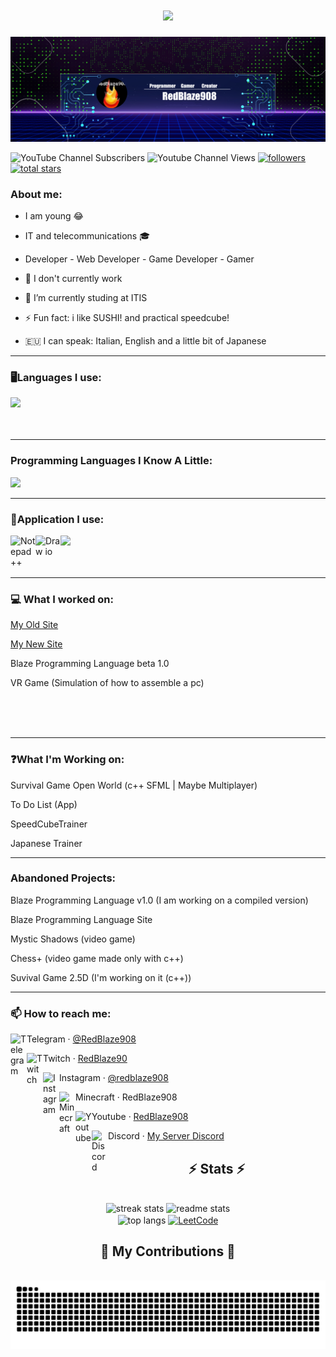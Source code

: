 <h1 align="center">
<img src="https://readme-typing-svg.herokuapp.com/?font=Righteous&size=35&center=true&vCenter=true&width=500&height=70&duration=4000&lines=Hi+There!+👋;+I'm+RedBlaze908+!;I'm+a+Youtuber!;" />
</h1>

![logo](https://github.com/RedBlaze908/RedBlaze908/blob/main/banner.png)

![YouTube Channel Subscribers](https://img.shields.io/youtube/channel/subscribers/UCj1knSi3y6wTC-V-clmI2Aw?style=for-the-badge)
![Youtube Channel Views](https://img.shields.io/youtube/channel/views/UCj1knSi3y6wTC-V-clmI2Aw?style=for-the-badge)
<a href="https://github.com/RedBlaze908?tab=followers">
         <img alt="followers" title="Follow me on Github" src="https://custom-icon-badges.demolab.com/github/followers/RedBlaze908?color=red&labelColor=gray&style=for-the-badge&logo=person-add&label=Follow&logoColor=white"/></a>
         <a href="https://github.com/RedBlaze908?tab=repositories&sort=stargazers">
         <img alt="total stars" title="Total stars on GitHub" src="https://custom-icon-badges.demolab.com/github/stars/RedBlaze908?color=red&style=for-the-badge&labelColor=gray&logo=star"/>
<!--![Download My Language](https://img.shields.io/github/downloads/RedBlaze908/Blaze/latest/total?label=Download%20My%20Programming%20Language%20%7C%20Blaze)--></a>
<!--<p align="left"> <img src="https://komarev.com/ghpvc/?username=redblaze908&label=Profile%20views&color=0e75b6&style=flat" alt="redblaze908" /> </p>-->



### About me:

- I am young 😂
- IT and telecommunications 🎓
- Developer - Web Developer - Game Developer - Gamer

- 🔭 I don't currently work
- 🌱 I’m currently studing at ITIS
- ⚡ Fun fact: i like SUSHI! and practical speedcube!
- 🇪🇺 I can speak: Italian, English and a little bit of Japanese

---

### 🖥Languages I use:

<img src="https://skillicons.dev/icons?i=c,cpp,git,html,css,bootstrap,wordpress,python" />
<!--<img align="left" alt="Blaze" width="40px" src="https://github.com/RedBlaze908/RedBlaze908/blob/main/blaze%201.png" href="https://github.com/RedBlaze908/Blaze"/>-->

<br />
<br />
<br />

---
### Programming Languages I Know A Little:
<img src="https://skillicons.dev/icons?i=javascript,rust,php,java,cs,react" />
<br />

---
### 📱Application I use:
<img src="https://skillicons.dev/icons?i=visualstudio,vscode,idea,obsidian,eclipse,godot,blender,unreal,unity" />
<img align="left" alt="Notepad++" width="40px" src="https://pbs.twimg.com/profile_images/1230290237500334081/_gXAv0GU_400x400.png" />
<img align="left" alt="Draw io" width="40px" src="https://res.cloudinary.com/canonical/image/fetch/f_auto,q_auto,fl_sanitize,w_60,h_60/https://dashboard.snapcraft.io/site_media/appmedia/2019/08/android-chrome-512x512.png" />
<br />
<br />
<br />

---

### 💻 What I worked on:

<p>
  <a href="https://redblaze908s.wixsite.com/redblaze908-site" target="_blank">My Old Site</a>
</p>
<p><a href="https://redblaze908.github.io/RedBlaze908-Site/" target="_blank">My New Site</a></p>
<p>Blaze Programming Language beta 1.0</p>
<p>VR Game (Simulation of how to assemble a pc)</p>
<br />
<br />
<br />

---

### ❓What I'm Working on:
<p>Survival Game Open World (c++ SFML | Maybe Multiplayer)</p>
<p>To Do List (App)</p>
<p>SpeedCubeTrainer</p>
<p>Japanese Trainer</p>


---

### Abandoned Projects:
<p>Blaze Programming Language v1.0 (I am working on a compiled version)</p>
<p>Blaze Programming Language Site</p>
<p>Mystic Shadows (video game)</p>
<p>Chess+ (video game made only with c++)</p>
<p>Suvival Game 2.5D (I'm working on it (c++))</p>

---

### 📫 How to reach me:

<p>
<a href="https://t.me/RedBlaze908"><img align="left" alt="Telegram" width="26px" src="https://upload.wikimedia.org/wikipedia/commons/8/82/Telegram_logo.svg"/></a>Telegram &middot; <a href="https://t.me/RedBlaze908">@RedBlaze908</a>
</p>
<p>
  <a href="https://twitch.tv/RedBlaze90"><img align="left" alt="Twitch" width="26px" src="https://upload.wikimedia.org/wikipedia/commons/d/d3/Twitch_Glitch_Logo_Purple.svg"/></a>Twitch &middot; <a href="https://www.twitch.tv/redblaze90">RedBlaze90</a>
</p>
<p>
  <a href="https://instagram.com/Redblaze908"><img align="left" alt="Instagram" width="26px" src="https://upload.wikimedia.org/wikipedia/commons/a/a5/Instagram_icon.png"/></a>Instagram &middot; <a href="https://instagram.com/RedBlaze908">@redblaze908</a>
</p>
<p>
  <img align="left" alt="Minecraft" width="26px" src="https://upload.wikimedia.org/wikipedia/commons/1/10/Userbox_creeper.svg"/>Minecraft &middot; RedBlaze908
    </p>
<p>
  <a href="https://www.youtube.com/@RedBlaze9080)"><img align="left" alt="Youtube" width="26px" src="https://upload.wikimedia.org/wikipedia/commons/7/72/YouTube_social_white_square_%282017%29.svg"/></a>Youtube &middot; <a href="https://www.youtube.com/@RedBlaze9080">RedBlaze908</a>
</p>
<p>
  <a href="https://discord.gg/kJyN47dVgU"><img align="left" alt="Discord" width="26px" src="https://play-lh.googleusercontent.com/xQ-meXSBylIU8VKA7yUQXDwRu99JX8ic7mAsM4sBidjRgtMyhBDmYD4CpATqrdc1SA=s48-rw"/></a>Discord &middot; <a href="https://discord.gg/kJyN47dVgU">My Server Discord</a>
</p>


<h2 align="center">⚡ Stats ⚡</h2>
<br>
<div align=center>
  <img width=390 src="https://github-readme-stats.vercel.app/api?username=RedBlaze908&count_private=true&theme=react&border_radius=10" alt="streak stats"/>
  <img width=390 src="https://github-readme-stats.vercel.app/api/top-langs?username=RedBlaze908&count_private=true&show_icons=true&layout=compact&theme=react&rank_icon=github&border_radius=10" alt="readme stats" />
  <br/>
  <img width=325 align="center" src="https://github-readme-streak-stats.herokuapp.com/?user=redblaze908&hide=HTML&langs_count=8&layout=compact&theme=react&border_radius=10&size_weight=0.5&count_weight=0.5&exclude_repo=github-readme-stats" alt="top langs" />
  <a href="https://leetcode.com/u/RedBlaze908/"><img width="325" align="center" src="https://leetcard.jacoblin.cool/RedBlaze908?ext=activity" alt="LeetCode"></a>
</div>

    
           
<div align="center">
  <h2>🐍 My Contributions 🐍</h2>
  <br>
  <img alt="snake eating my contributions" src="https://raw.githubusercontent.com/RedBlaze908/RedBlaze908/output/github-contribution-grid-snake.svg" />
  
  <br/><br/><br/>
</div> 
